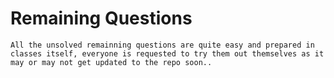 # Remaining Questions
    All the unsolved remainning questions are quite easy and prepared in classes itself, everyone is requested to try them out themselves as it may or may not get updated to the repo soon..
